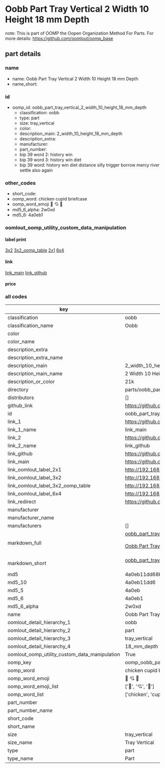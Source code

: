 # Oobb Part Tray Vertical 2 Width 10 Height 18 mm Depth  

note: This is part of OOMP the Oopen Organization Method For Parts. For more details: https://github.com/oomlout/oomp_base

##  part details
  







### name
* name: Oobb Part Tray Vertical 2 Width 10 Height 18 mm Depth
* name_short: 
### id
* oomp_id: oobb_part_tray_vertical_2_width_10_height_18_mm_depth
  * classification: oobb
  * type: part
  * size: tray_vertical
  * color: 
  * description_main: 2_width_10_height_18_mm_depth
  * description_extra: 
  * manufacturer: 
  * part_number: 
  * bip 39 word 2: history win
  * bip 39 word 3: history win diet
  * bip 39 word: history win diet distance silly trigger borrow mercy river settle also again

### other_codes
* short_code: 
* oomp_word: chicken cupid briefcase
* oomp_word_emoji :chicken: :cupid: :briefcase:
* md5_6_alpha: 2w0xd
* md5_6: 4a0eb1






### oomlout_oomp_utility_custom_data_manipulation
#### label print
[3x2](http://192.168.1.245:1112/?label=oomp%202w0xd)
[3x2_oomp_table](http://192.168.1.108:1112/?label=oomp%202w0xd)
[2x1](http://192.168.1.242:1112/?label=oomp%202w0xd)
[6x4](http://192.168.1.55:1112/?label=oomp%202w0xd)    

#### link

[link_main](https://github.com/oomlout/oomlout_oomp_version_1_messy/tree/main/parts/oobb_part_tray_vertical_2_width_10_height_18_mm_depth) [link_github](https://github.com/oomlout/oomlout_oomp_version_1_messy/tree/main/parts/oobb_part_tray_vertical_2_width_10_height_18_mm_depth)                             

#### price







### all codes 
| key | value |  
| --- | --- |  
| classification | oobb |  
| classification_name | Oobb |  
| color |  |  
| color_name |  |  
| description_extra |  |  
| description_extra_name |  |  
| description_main | 2_width_10_height_18_mm_depth |  
| description_main_name | 2 Width 10 Height 18 mm Depth |  
| description_or_color | 21k |  
| directory | parts/oobb_part_tray_vertical_2_width_10_height_18_mm_depth |  
| distributors | [] |  
| github_link | https://github.com/oomlout/oomlout_oomp_part_src/tree/main/parts/oobb_part_tray_vertical_2_width_10_height_18_mm_depth |  
| id | oobb_part_tray_vertical_2_width_10_height_18_mm_depth |  
| link_1 | https://github.com/oomlout/oomlout_oomp_version_1_messy/tree/main/parts/oobb_part_tray_vertical_2_width_10_height_18_mm_depth |  
| link_1_name | link_main |  
| link_2 | https://github.com/oomlout/oomlout_oomp_version_1_messy/tree/main/parts/oobb_part_tray_vertical_2_width_10_height_18_mm_depth |  
| link_2_name | link_github |  
| link_github | https://github.com/oomlout/oomlout_oomp_version_1_messy/tree/main/parts/oobb_part_tray_vertical_2_width_10_height_18_mm_depth |  
| link_main | https://github.com/oomlout/oomlout_oomp_version_1_messy/tree/main/parts/oobb_part_tray_vertical_2_width_10_height_18_mm_depth |  
| link_oomlout_label_2x1 | http://192.168.1.242:1112/?label=oomp%202w0xd |  
| link_oomlout_label_3x2 | http://192.168.1.245:1112/?label=oomp%202w0xd |  
| link_oomlout_label_3x2_oomp_table | http://192.168.1.108:1112/?label=oomp%202w0xd |  
| link_oomlout_label_6x4 | http://192.168.1.55:1112/?label=oomp%202w0xd |  
| link_redirect | https://github.com/oomlout/oomlout_oomp_version_1_messy/tree/main/parts/oobb_part_tray_vertical_2_width_10_height_18_mm_depth |  
| manufacturer |  |  
| manufacturer_name |  |  
| manufacturers | [] |  
| markdown_full | [oobb_part_tray_vertical_2_width_10_height_18_mm_depth](none)<br>[](none)<br>[Oobb Part Tray Vertical 2 Width 10 Height 18 Mm Depth](none)<br><br> |  
| markdown_short | [oobb_part_tray_vertical_2_width_10_height_18_mm_depth](none)<br><br> |  
| md5 | 4a0eb11dd68b4343a26453fa7b7ed361 |  
| md5_10 | 4a0eb11dd6 |  
| md5_5 | 4a0eb |  
| md5_6 | 4a0eb1 |  
| md5_6_alpha | 2w0xd |  
| name | Oobb Part Tray Vertical 2 Width 10 Height 18 mm Depth |  
| oomlout_detail_hierarchy_1 | oobb |  
| oomlout_detail_hierarchy_2 | part |  
| oomlout_detail_hierarchy_3 | tray_vertical |  
| oomlout_detail_hierarchy_4 | 18_mm_depth |  
| oomlout_oomp_utility_custom_data_manipulation | True |  
| oomp_key | oomp_oobb_part_tray_vertical_2_width_10_height_18_mm_depth |  
| oomp_word | chicken cupid briefcase |  
| oomp_word_emoji | :chicken: :cupid: :briefcase: |  
| oomp_word_emoji_list | [':chicken:', ':cupid:', ':briefcase:'] |  
| oomp_word_list | ['chicken', 'cupid', 'briefcase'] |  
| part_number |  |  
| part_number_name |  |  
| short_code |  |  
| short_name |  |  
| size | tray_vertical |  
| size_name | Tray Vertical |  
| type | part |  
| type_name | Part |  
